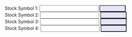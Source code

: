 <html>
<head>
  <title>Stock Data</title>
  <script src="https://code.jquery.com/jquery-3.6.0.min.js"></script>
  <script src="https://cdn.jsdelivr.net/npm/chart.js"></script>
  <script>
      var charts = []; // Array to hold the chart objects
      var datasets = []; // Array to hold the chart datasets
      var maxDataPoints = 100; // Maximum number of data points to display on the chart

      function fetchAndDisplayStockData(symbol, chartIndex) {
          // Make a GET request to fetch new data from the API
          $.ajax({
              url: "https://alpha-vantage.p.rapidapi.com/query",
              headers: {
                  "X-RapidAPI-Key": "86d3c88c86mshe0398d184fbafbdp102e5bjsn36861be80236", // Replace with your RapidAPI key
                  "X-RapidAPI-Host": "alpha-vantage.p.rapidapi.com"
              },
              data: {
                  interval: "1min",
                  function: "TIME_SERIES_INTRADAY",
                  symbol: symbol,
                  datatype: "json",
                  output_size: "compact"
              },
              success: function(data) {
                  // Clear the existing datasets
                  datasets[chartIndex] = [];
                  // Extract the time series data
                  var timeSeriesData = data['Time Series (1min)'];
                  var timestamps = Object.keys(timeSeriesData);
                  var openData = [];
                  var highData = [];
                  var lowData = [];
                  var closeData = [];
                  // Extract the OHLC (open, high, low, close) data for the chart
                  for (var i = timestamps.length - 1; i >= 0; i--) {
                      var timestamp = timestamps[i];
                      var row = timeSeriesData[timestamp];
                      openData.push(row['1. open']);
                      highData.push(row['2. high']);
                      lowData.push(row['3. low']);
                      closeData.push(row['4. close']);
                  }
                  // Reverse the order of timestamps and data arrays
                  timestamps.reverse();
                  openData.reverse();
                  highData.reverse();
                  lowData.reverse();
                  closeData.reverse();
                  // Trim the data arrays to the maximum number of data points
                  if (timestamps.length > maxDataPoints) {
                      timestamps = timestamps.slice(timestamps.length - maxDataPoints);
                      openData = openData.slice(openData.length - maxDataPoints);
                      highData = highData.slice(highData.length - maxDataPoints);
                      lowData = lowData.slice(lowData.length - maxDataPoints);
                      closeData = closeData.slice(closeData.length - maxDataPoints);
                  }
                  // Create the chart datasets
                  datasets[chartIndex].push({
                      label: 'Open',
                      data: openData,
                      borderColor: 'rgba(255, 99, 132, 1)',
                      fill: false
                  });
                  datasets[chartIndex].push({
                      label: 'High',
                      data: highData,
                      borderColor: 'rgba(54, 162, 235, 1)',
                      fill: false
                  });
                  datasets[chartIndex].push({
                      label: 'Low',
                      data: lowData,
                      borderColor: 'rgba(75, 192, 192, 1)',
                      fill: false
                  });
                  datasets[chartIndex].push({
                      label: 'Close',
                      data: closeData,
                      borderColor: 'rgba(153, 102, 255, 1)',
                      fill: false
                  });
                  // Destroy the existing chart (if any)
                  if (charts[chartIndex]) {
                      charts[chartIndex].destroy();
                  }
                  // Create a new chart with the updated data
                  var ctx = document.getElementById('chart-' + chartIndex).getContext('2d');
                  charts[chartIndex] = new Chart(ctx, {
                      type: 'line',
                      data: {
                          labels: timestamps.map(function(timestamp) {
                              return timestamp.split(' ')[1]; // Extract the time from the timestamp
                          }),
                          datasets: datasets[chartIndex]
                      },
                      options: {
                          responsive: true,
                          maintainAspectRatio: true, // Set maintainAspectRatio to true
                          aspectRatio: 1, // Set the aspect ratio to 1 for a square chart
                          scales: {
                              x: {
                                  display: true,
                                  title: {
                                      display: true,
                                      text: 'Time'
                                  },
                                  ticks: {
                                      maxRotation: 0 // Prevent label rotation on the X-axis
                                  }
                              },
                              y: {
                                  display: true,
                                  title: {
                                      display: true,
                                      text: 'Price'
                                  }
                              }
                          },
                          layout: {
                              padding: {
                                  left: 50,
                                  right: 50,
                                  top: 50,
                                  bottom: 50
                              }
                          }
                      }
                  });
              },
              error: function() {
                  console.log("Failed to fetch stock data.");
              }
          });
      }
  </script>
  <style>
      .chart-container {
          display: inline-block;
          width: 48%;
      }

      .chart-canvas {
          max-height: 400px;
      }

      button {
          background-color: lavender;
          color: lavender;
      }
  </style>
</head>
<body>
  <div>
      <label for="symbol-input-1">Stock Symbol 1:</label>
      <input type="text" id="symbol-input-1">
      <button onclick="fetchAndDisplayStockData($('#symbol-input-1').val(), 0)">Fetch Data</button>
  </div>
  <div class="chart-container">
      <canvas id="chart-0" class="chart-canvas"></canvas>
  </div>

  <div>
      <label for="symbol-input-2">Stock Symbol 2:</label>
      <input type="text" id="symbol-input-2">
      <button onclick="fetchAndDisplayStockData($('#symbol-input-2').val(), 1)">Fetch Data</button>
  </div>
  <div class="chart-container">
      <canvas id="chart-1" class="chart-canvas"></canvas>
  </div>

  <div>
      <label for="symbol-input-3">Stock Symbol 3:</label>
      <input type="text" id="symbol-input-3">
      <button onclick="fetchAndDisplayStockData($('#symbol-input-3').val(), 2)">Fetch Data</button>
  </div>
  <div class="chart-container">
      <canvas id="chart-2" class="chart-canvas"></canvas>
  </div>

  <div>
      <label for="symbol-input-4">Stock Symbol 4:</label>
      <input type="text" id="symbol-input-4">
      <button onclick="fetchAndDisplayStockData($('#symbol-input-4').val(), 3)">Fetch Data</button>
  </div>
  <div class="chart-container">
      <canvas id="chart-3" class="chart-canvas"></canvas>
  </div>
</body>
</html>


